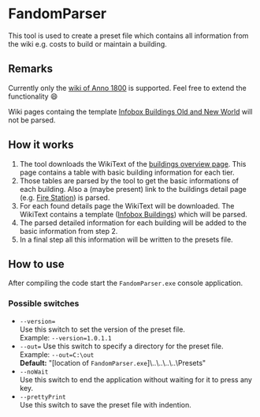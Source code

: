 # FandomParser

This tool is used to create a preset file which contains all information from the wiki e.g. costs to build or maintain a building.

## Remarks

Currently only the [wiki of Anno 1800](https://anno1800.fandom.com/) is supported. Feel free to extend the functionality :smile:

Wiki pages containg the template [Infobox Buildings Old and New World](https://anno1800.fandom.com/wiki/Template:Infobox_Buildings_Old_and_New_World) will not be parsed.

## How it works

1. The tool downloads the WikiText of the [buildings overview page](https://anno1800.fandom.com/wiki/Buildings).
   This page contains a table with basic building information for each tier.
2. Those tables are parsed by the tool to get the basic informations of each building.
   Also a (maybe present) link to the buildings detail page (e.g. [Fire Station](https://anno1800.fandom.com/wiki/Fire_Station)) is parsed.
3. For each found details page the WikiText will be downloaded.
   The WikiText contains a template ([Infobox Buildings](https://anno1800.fandom.com/wiki/Template:Infobox_Buildings)) which will be parsed.
4. The parsed detailed information for each building will be added to the basic information from step 2.
5. In a final step all this information will be written to the presets file.

## How to use

After compiling the code start the `FandomParser.exe` console application.

### Possible switches

- `--version=`<br/>
  Use this switch to set the version of the preset file.<br/>
  Example: `--version=1.0.1.1`
- `--out=`
  Use this switch to specify a directory for the preset file.<br/>
  Example: `--out=C:\out`<br/>
  **Default:** "[location of `FandomParser.exe`]\\..\\..\\..\\..\\Presets"
- `--noWait`<br/>
  Use this switch to end the application without waiting for it to press any key.
- `--prettyPrint`<br/>
  Use this switch to save the preset file with indention.
